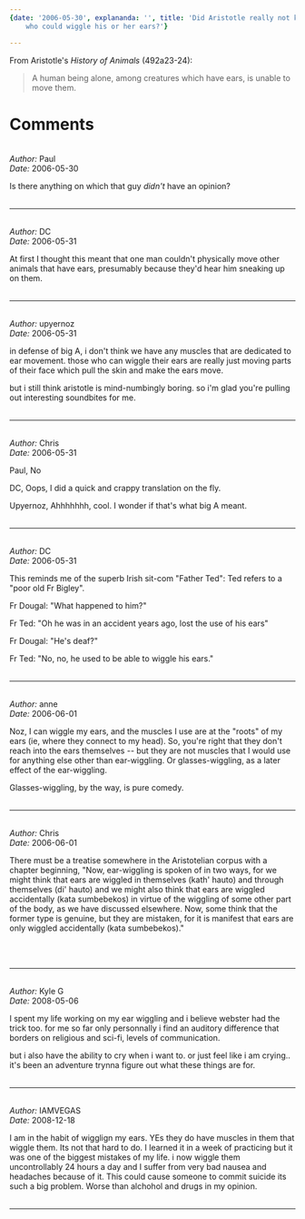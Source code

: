 ```yaml
---
{date: '2006-05-30', explananda: '', title: 'Did Aristotle really not know anyone
	who could wiggle his or her ears?'}

---
```


From Aristotle's <i>History of Animals</i> (492a23-24): <blockquote>A human
being alone, among creatures which have ears, is unable to move
them.</blockquote>


<h1>Comments</h1>


<br/>
<em>Author:</em> Paul
<br/><em>Date:</em> 2006-05-30

Is there anything on which that guy *didn't* have an opinion?
<br/>
<br/>

*******************************************************************************



<br/>
<em>Author:</em> DC
<br/><em>Date:</em> 2006-05-31

At first I thought this meant that one man couldn't physically move other animals that have ears, presumably because they'd hear him sneaking up on them.
<br/>
<br/>

*******************************************************************************



<br/>
<em>Author:</em> upyernoz
<br/><em>Date:</em> 2006-05-31

in defense of big A, i don't think we have any muscles that are dedicated to ear movement.  those who can wiggle their ears are really just moving parts of their face which pull the skin and make the ears move.

but i still think aristotle is mind-numbingly boring.  so i'm glad you're pulling out interesting soundbites for me.
<br/>
<br/>

*******************************************************************************



<br/>
<em>Author:</em> Chris
<br/><em>Date:</em> 2006-05-31

Paul,
No

DC,
Oops, I did a quick and crappy translation on the fly.

Upyernoz,
Ahhhhhhh, cool.  I wonder if that's what big A meant.
<br/>
<br/>

*******************************************************************************



<br/>
<em>Author:</em> DC
<br/><em>Date:</em> 2006-05-31

This reminds me of the superb Irish sit-com "Father Ted": Ted refers to a "poor old Fr Bigley".

Fr Dougal: "What happened to him?"

Fr Ted: "Oh he was in an accident years ago, lost the use of his ears"

Fr Dougal: "He's deaf?"

Fr Ted: "No, no, he used to be able to wiggle his ears."
<br/>
<br/>

*******************************************************************************



<br/>
<em>Author:</em> anne
<br/><em>Date:</em> 2006-06-01

Noz, I can wiggle my ears, and the muscles I use are at the "roots" of my ears (ie, where they connect to my head). So, you're right that they don't reach into the ears themselves -- but they are not muscles that I would use for anything else other than ear-wiggling. Or glasses-wiggling, as a later effect of the ear-wiggling.

Glasses-wiggling, by the way, is pure comedy.
<br/>
<br/>

*******************************************************************************



<br/>
<em>Author:</em> Chris
<br/><em>Date:</em> 2006-06-01

There must be a treatise somewhere in the Aristotelian corpus with a chapter beginning, "Now, ear-wiggling is spoken of in two ways, for we might think that ears are wiggled in themselves (kath' hauto) and through themselves (di' hauto) and we might also think that ears are wiggled accidentally (kata sumbebekos) in virtue of the wiggling of some other part of the body, as we have discussed elsewhere.  Now, some think that the former type is genuine, but they are mistaken, for it is manifest that ears are only wiggled accidentally (kata sumbebekos)."

<br/>
<br/>

*******************************************************************************



<br/>
<em>Author:</em> Kyle G
<br/><em>Date:</em> 2008-05-06

I spent my life working on my ear wiggling and i believe webster had the trick too.
for me so far only personnally i find an auditory difference that borders on religious and sci-fi, levels of communication.

but i also have the ability to cry when i want to. or just feel like i am crying.. it's been an adventure trynna figure out what these things are for.
<br/>
<br/>

*******************************************************************************



<br/>
<em>Author:</em> IAMVEGAS
<br/><em>Date:</em> 2008-12-18

I am in the habit of wigglign my ears. YEs they do have muscles in them that wiggle them. Its not that hard to do. I learned it in a week of practicing but it was one of the biggest mistakes of my life. i now wiggle them uncontrollably 24 hours a day and I suffer from very bad nausea and headaches because of it. This could cause someone to commit suicide its such a big problem. Worse than alchohol and drugs in my opinion.
<br/>
<br/>

*******************************************************************************
